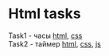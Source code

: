 # Html tasks

Task1 - часы [html](Task1/index.html), [css](Task1/site.css)  
Task2 - таймер [html](Task2/index.html), [css](Task2/site.css), [js](Task2/timer.js)  
